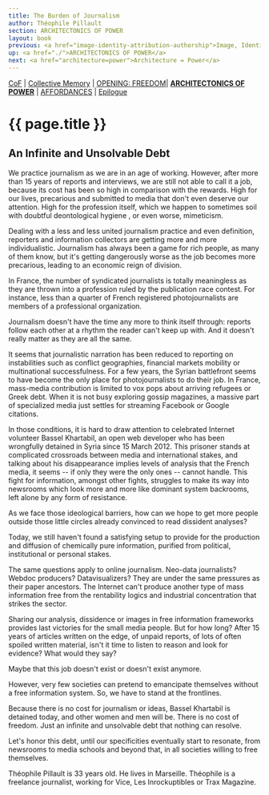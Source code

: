```yaml
---
title: The Burden of Journalism
author: Théophile Pillault
section: ARCHITECTONICS OF POWER
layout: book
previous: <a href="image-identity-attribution-authorship">Image, Identity, Attribution, Authorship</a>
up: <a href="./">ARCHITECTONICS OF POWER</a>
next: <a href="architecture=power">Architecture = Power</a>
---
```


[CoF][c0] | [Collective Memory][c1] | [OPENING: FREEDOM][c2]| __[ARCHITECTONICS OF POWER][c3]__ | [AFFORDANCES][c4] | [Epilogue][c5]

[c0]: /book "Cost of Freedom"
[c1]: /book/collective-memory
[c2]: /book/opening:freedom
[c3]: /book/architectonics-of-power
[c4]: /book/affordances
[c5]: /book/epilogue

# {{ page.title }}

## An Infinite and Unsolvable Debt

We practice journalism as we are in an age of working. However, after
more than 15 years of reports and interviews, we are still not able to
call it a job, because its cost has been so high in comparison with
the rewards. High for our lives, precarious and submitted to media
that don't even deserve our attention. High for the profession itself,
which we happen to sometimes soil with doubtful deontological hygiene
, or even worse, mimeticism.

Dealing with a less and less united journalism practice and even
definition, reporters and information collectors are getting more and
more individualistic. Journalism has always been a game for rich
people, as many of them know, but it's getting dangerously worse as
the job becomes more precarious, leading to an economic reign of
division.

In France, the number of syndicated journalists is totally meaningless
as they are thrown into a profession ruled by the publication race
contest. For instance, less than a quarter of French registered
photojournalists are members of a professional organization.

Journalism doesn't have the time any more to think itself through:
reports follow each other at a rhythm the reader can't keep up
with. And it doesn't really matter as they are all the same.

It seems that journalistic narration has been reduced to reporting on
instabilities such as conflict geographies, financial markets mobility
or multinational successfulness. For a few years, the Syrian
battlefront seems to have become the only place for photojournalists
to do their job. In France, mass-media contribution is limited to vox
pops about arriving refugees or Greek debt. When it is not busy
exploring gossip magazines, a massive part of specialized media just
settles for streaming Facebook or Google citations.

In those conditions, it is hard to draw attention to celebrated
Internet volunteer Bassel Khartabil, an open web developer who has
been wrongfully detained in Syria since 15 March 2012. This prisoner
stands at complicated crossroads between media and international
stakes, and talking about his disappearance implies levels of analysis
that the French media, it seems -- if only they were the only ones --
cannot handle. This fight for information, amongst other fights,
struggles to make its way into newsrooms which look more and more like
dominant system backrooms, left alone by any form of resistance.

As we face those ideological barriers, how can we hope to get more
people outside those little circles already convinced to read
dissident analyses?

Today, we still haven't found a satisfying setup to provide for the
production and diffusion of chemically pure information, purified from
political, institutional or personal stakes.

The same questions apply to online journalism. Neo-data journalists?
Webdoc producers? Datavisualizers? They are under the same pressures
as their paper ancestors. The Internet can't produce another type of
mass information free from the rentability logics and industrial
concentration that strikes the sector.

Sharing our analysis, dissidence or images in free information
frameworks provides last victories for the small media people. But for
how long? After 15 years of articles written on the edge, of unpaid
reports, of lots of often spoiled written material, isn't it time to
listen to reason and look for evidence? What would they say?

Maybe that this job doesn't exist or doesn't exist anymore.

However, very few societies can pretend to emancipate themselves
without a free information system. So, we have to stand at the
frontlines.

Because there is no cost for journalism or ideas, Bassel Khartabil is
detained today, and other women and men will be. There is no cost of
freedom. Just an infinite and unsolvable debt that nothing can
resolve.

Let's honor this debt, until our specificities eventually start to
resonate, from newsrooms to media schools and beyond that, in all
societies willing to free themselves.

<p class="author bio">Théophile Pillault is 33 years old. He lives in
Marseille. Théophile is a freelance journalist, working for Vice, Les
Inrockuptibles or Trax Magazine.</p>
